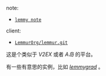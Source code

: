 
note: 

- [`lemmy note`](../../../../praxis-notes/lemmy-note)

client: 

[lemmur-repo]: https://github.com/LemmurOrg/lemmur.git

- [`LemmurOrg/lemmur.git`][lemmur-repo]


这是个类似于 *V2EX* 或者 *A岛* 的平台。

[lemmygrad]: https://lemmygrad.ml

有一些有意思的实例，比如 *[lemmygrad]* 。
